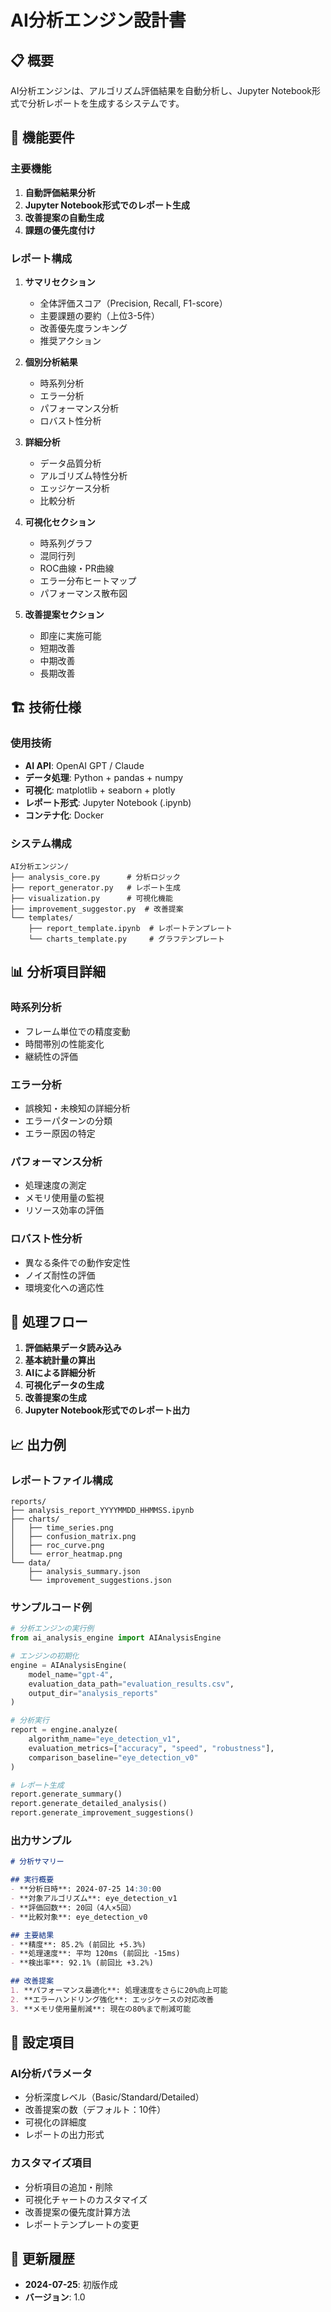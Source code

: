 # AI分析エンジン設計書

## 📋 概要

AI分析エンジンは、アルゴリズム評価結果を自動分析し、Jupyter Notebook形式で分析レポートを生成するシステムです。

## 🎯 機能要件

### 主要機能
1. **自動評価結果分析**
2. **Jupyter Notebook形式でのレポート生成**
3. **改善提案の自動生成**
4. **課題の優先度付け**

### レポート構成
1. **サマリセクション**
   - 全体評価スコア（Precision, Recall, F1-score）
   - 主要課題の要約（上位3-5件）
   - 改善優先度ランキング
   - 推奨アクション

2. **個別分析結果**
   - 時系列分析
   - エラー分析
   - パフォーマンス分析
   - ロバスト性分析

3. **詳細分析**
   - データ品質分析
   - アルゴリズム特性分析
   - エッジケース分析
   - 比較分析

4. **可視化セクション**
   - 時系列グラフ
   - 混同行列
   - ROC曲線・PR曲線
   - エラー分布ヒートマップ
   - パフォーマンス散布図

5. **改善提案セクション**
   - 即座に実施可能
   - 短期改善
   - 中期改善
   - 長期改善

## 🏗️ 技術仕様

### 使用技術
- **AI API**: OpenAI GPT / Claude
- **データ処理**: Python + pandas + numpy
- **可視化**: matplotlib + seaborn + plotly
- **レポート形式**: Jupyter Notebook (.ipynb)
- **コンテナ化**: Docker

### システム構成
```
AI分析エンジン/
├── analysis_core.py      # 分析ロジック
├── report_generator.py   # レポート生成
├── visualization.py      # 可視化機能
├── improvement_suggestor.py  # 改善提案
└── templates/
    ├── report_template.ipynb  # レポートテンプレート
    └── charts_template.py     # グラフテンプレート
```

## 📊 分析項目詳細

### 時系列分析
- フレーム単位での精度変動
- 時間帯別の性能変化
- 継続性の評価

### エラー分析
- 誤検知・未検知の詳細分析
- エラーパターンの分類
- エラー原因の特定

### パフォーマンス分析
- 処理速度の測定
- メモリ使用量の監視
- リソース効率の評価

### ロバスト性分析
- 異なる条件での動作安定性
- ノイズ耐性の評価
- 環境変化への適応性

## 🔄 処理フロー

1. **評価結果データ読み込み**
2. **基本統計量の算出**
3. **AIによる詳細分析**
4. **可視化データの生成**
5. **改善提案の生成**
6. **Jupyter Notebook形式でのレポート出力**

## 📈 出力例

### レポートファイル構成
```
reports/
├── analysis_report_YYYYMMDD_HHMMSS.ipynb
├── charts/
│   ├── time_series.png
│   ├── confusion_matrix.png
│   ├── roc_curve.png
│   └── error_heatmap.png
└── data/
    ├── analysis_summary.json
    └── improvement_suggestions.json
```

### サンプルコード例
```python
# 分析エンジンの実行例
from ai_analysis_engine import AIAnalysisEngine

# エンジンの初期化
engine = AIAnalysisEngine(
    model_name="gpt-4",
    evaluation_data_path="evaluation_results.csv",
    output_dir="analysis_reports"
)

# 分析実行
report = engine.analyze(
    algorithm_name="eye_detection_v1",
    evaluation_metrics=["accuracy", "speed", "robustness"],
    comparison_baseline="eye_detection_v0"
)

# レポート生成
report.generate_summary()
report.generate_detailed_analysis()
report.generate_improvement_suggestions()
```

### 出力サンプル
```markdown
# 分析サマリー

## 実行概要
- **分析日時**: 2024-07-25 14:30:00
- **対象アルゴリズム**: eye_detection_v1
- **評価回数**: 20回（4人×5回）
- **比較対象**: eye_detection_v0

## 主要結果
- **精度**: 85.2% (前回比 +5.3%)
- **処理速度**: 平均 120ms (前回比 -15ms)
- **検出率**: 92.1% (前回比 +3.2%)

## 改善提案
1. **パフォーマンス最適化**: 処理速度をさらに20%向上可能
2. **エラーハンドリング強化**: エッジケースの対応改善
3. **メモリ使用量削減**: 現在の80%まで削減可能
```

## 🔧 設定項目

### AI分析パラメータ
- 分析深度レベル（Basic/Standard/Detailed）
- 改善提案の数（デフォルト：10件）
- 可視化の詳細度
- レポートの出力形式

### カスタマイズ項目
- 分析項目の追加・削除
- 可視化チャートのカスタマイズ
- 改善提案の優先度計算方法
- レポートテンプレートの変更

## 📝 更新履歴

- **2024-07-25**: 初版作成
- **バージョン**: 1.0 